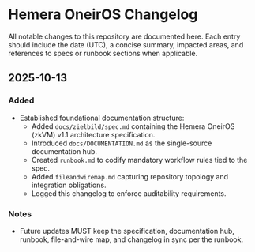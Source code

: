 # Hemera OneirOS Changelog

All notable changes to this repository are documented here. Each entry should include the date (UTC), a concise summary, impacted areas, and references to specs or runbook sections when applicable.

## 2025-10-13

### Added
- Established foundational documentation structure:
  - Added `docs/zielbild/spec.md` containing the Hemera OneirOS (zkVM) v1.1 architecture specification.
  - Introduced `docs/DOCUMENTATION.md` as the single-source documentation hub.
  - Created `runbook.md` to codify mandatory workflow rules tied to the spec.
  - Added `fileandwiremap.md` capturing repository topology and integration obligations.
  - Logged this changelog to enforce auditability requirements.

### Notes
- Future updates MUST keep the specification, documentation hub, runbook, file-and-wire map, and changelog in sync per the runbook.
